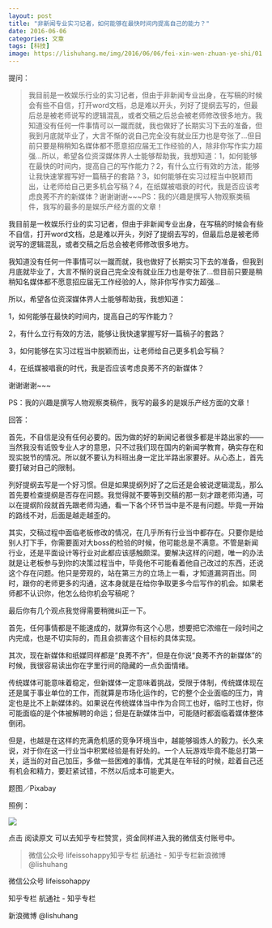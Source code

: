 ```yaml
---
layout: post
title: "非新闻专业实习记者，如何能够在最快时间内提高自己的能力？"
date: 2016-06-06
categories: 文章
tags: [科技]
image: https://lishuhang.me/img/2016/06/06/fei-xin-wen-zhuan-ye-shi/01.png
---
```


提问：

> 我目前是一枚娱乐行业的实习记者，但由于非新闻专业出身，在写稿的时候会有些不自信，打开word文档，总是难以开头，列好了提纲去写的，但最后总是被老师说写的逻辑混乱，或者交稿之后总会被老师修改很多地方。我知道没有任何一件事情可以一蹴而就，我也做好了长期实习下去的准备，但我到月底就毕业了，大言不惭的说自己完全没有就业压力也是夸张了…但目前只要是稍稍知名媒体都不愿意招应届无工作经验的人，除非你写作实力超强…所以，希望各位资深媒体界人士能够帮助我，我想知道：1，如何能够在最快的时间内，提高自己的写作能力？2，有什么立行有效的方法，能够让我快速掌握写好一篇稿子的套路？3，如何能够在实习过程当中脱颖而出，让老师给自己更多机会写稿？4，在纸媒被唱衰的时代，我是否应该考虑良莠不齐的新媒体？谢谢谢谢~~~PS：我的兴趣是撰写人物观察类稿件，我写的最多的是娱乐产经方面的文章！

我目前是一枚娱乐行业的实习记者，但由于非新闻专业出身，在写稿的时候会有些不自信，打开word文档，总是难以开头，列好了提纲去写的，但最后总是被老师说写的逻辑混乱，或者交稿之后总会被老师修改很多地方。

我知道没有任何一件事情可以一蹴而就，我也做好了长期实习下去的准备，但我到月底就毕业了，大言不惭的说自己完全没有就业压力也是夸张了…但目前只要是稍稍知名媒体都不愿意招应届无工作经验的人，除非你写作实力超强…

所以，希望各位资深媒体界人士能够帮助我，我想知道：

1，如何能够在最快的时间内，提高自己的写作能力？

2，有什么立行有效的方法，能够让我快速掌握写好一篇稿子的套路？

3，如何能够在实习过程当中脱颖而出，让老师给自己更多机会写稿？

4，在纸媒被唱衰的时代，我是否应该考虑良莠不齐的新媒体？

谢谢谢谢~~~

PS：我的兴趣是撰写人物观察类稿件，我写的最多的是娱乐产经方面的文章！

回答：

首先，不自信是没有任何必要的。因为做的好的新闻记者很多都是半路出家的——当然我没有诋毁专业人才的意思，只不过我们现在国内的新闻学教育，确实存在和现实脱节的情况。所以就不要认为科班出身一定比半路出家要好。从心态上，首先要打破对自己的限制。

列好提纲去写是一个好习惯。但是如果提纲列好了之后还是会被说逻辑混乱，那么首先要检查提纲是否存在问题。我觉得就不要等到交稿的那一刻才跟老师沟通，可以在提纲阶段就首先跟老师沟通，看一下各个环节当中是不是有问题。毕竟一开始的路线不对，后面是越走越歪的。

其实，交稿过程中面临老板修改的情况，在几乎所有行业当中都存在。只要你是给别人打下手，你需要面对大boss的检验的时候，他可能总是不满意。不管是新闻行业，还是平面设计等行业对此都应该感触颇深。要解决这样的问题，唯一的办法就是让老板参与到你的决策过程当中，毕竟他不可能看着他自己改过的东西，还说这个存在问题。他只是旁观的，站在第三方的立场上一看，才知道漏洞百出。同时，跟你的老师更多的沟通，这本身就是在给你争取更多今后写作的机会。如果老师都不认识你，他怎么给你机会写稿呢？

最后你有几个观点我觉得需要稍微纠正一下。

首先，任何事情都是不能速成的，就算你有这个心思，想要把它浓缩在一段时间之内完成，也是不切实际的，而且会损害这个目标的具体实现。

其次，现在新媒体和纸媒同样都是“良莠不齐”，但是在你说“良莠不齐的新媒体”的时候，我很容易读出你在字里行间的隐藏的一点负面情绪。

传统媒体可能意味着稳定，但新媒体一定意味着挑战，受限于体制，传统媒体现在还是属于事业单位的工作，而就算是市场化运作的，它的整个企业面临的压力，肯定也是比不上新媒体的。如果说在传统媒体当中作为合同工也好，临时工也好，你可能面临的是个体被解聘的命运；但是在新媒体当中，可能随时都面临着媒体整体倒闭。

但是，也越是在这样的充满危机感的竞争环境当中，越能够锻炼人的毅力。长久来说，对于你在这一行业当中积累经验是有好处的。一个人玩游戏毕竟不能总打第一关，适当的对自己加压，多做一些困难的事情，尤其是在年轻的时候，趁着自己还有机会和精力，要赶紧试错，不然以后成本可能更大。

题图／Pixabay

照例：

![](http://mmbiz.qpic.cn/mmbiz/AdRKyBVLoHJiaby0lzDdDJCSxrpltncvxH1hjeibIaTTy6E6T6mdMVWsWVVY2qqphRDJ1Vwnia8ESQiapwp5UrQibqw/0?wx_fmt=jpeg)

点击 阅读原文 可以去知乎专栏赞赏，资金同样进入我的微信支付账号中。

> 微信公众号 lifeissohappy知乎专栏 航通社 - 知乎专栏新浪微博 @lishuhang

微信公众号 lifeissohappy

知乎专栏 航通社 - 知乎专栏

新浪微博 @lishuhang